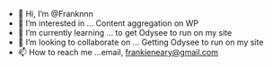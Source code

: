 - 👋 Hi, I’m @Franknnn
- 👀 I’m interested in ... Content aggregation on WP
- 🌱 I’m currently learning ... to get Odysee to run on my site
- 💞️ I’m looking to collaborate on ... Getting Odysee to run on my site
- 📫 How to reach me ...email, frankieneary@gmail.com

<!---
Franknnn/Franknnn is a ✨ special ✨ repository because its `README.md` (this file) appears on your GitHub profile.
You can click the Preview link to take a look at your changes.
--->
